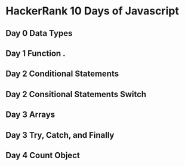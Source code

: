 # HackerRank 10 Days of Javascript 
## Day 0 Data Types  
## Day 1 Function . 
## Day 2 Conditional Statements  
## Day 2 Consitional Statements Switch
## Day 3 Arrays  
## Day 3 Try, Catch, and Finally
## Day 4 Count Object  
